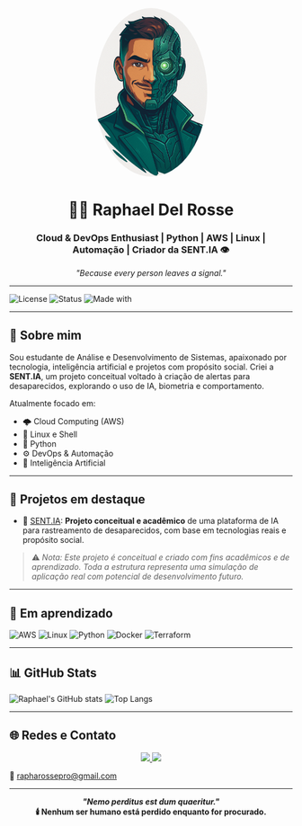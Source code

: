 
<p align="center">
  <img src="assets/Avatar_Raphael_IA.png" alt="Avatar Raphael IA" width="200" style="border-radius: 50%;" />
</p>

<h1 align="center">👨‍💻 Raphael Del Rosse</h1>
<h3 align="center">Cloud & DevOps Enthusiast | Python | AWS | Linux | Automação | Criador da SENT.IA 👁️</h3>

<p align="center"><em>"Because every person leaves a signal."</em></p>

---

![License](https://img.shields.io/badge/license-MIT-blue.svg)
![Status](https://img.shields.io/badge/status-In%20Development-yellow)
![Made with](https://img.shields.io/badge/made%20with-%E2%9D%A4%20by%20Raphael%20Del%20Rosse-blueviolet)

---

## 👋 Sobre mim

Sou estudante de Análise e Desenvolvimento de Sistemas, apaixonado por tecnologia, inteligência artificial e projetos com propósito social. Criei a **SENT.IA**, um projeto conceitual voltado à criação de alertas para desaparecidos, explorando o uso de IA, biometria e comportamento.

Atualmente focado em:
- 🌩️ Cloud Computing (AWS)
- 🐧 Linux e Shell
- 🐍 Python
- ⚙️ DevOps & Automação
- 🤖 Inteligência Artificial

---

## 🚀 Projetos em destaque

- 🔭 [SENT.IA](https://github.com/rapharossepro/sentia-intelligent-alert-system): **Projeto conceitual e acadêmico** de uma plataforma de IA para rastreamento de desaparecidos, com base em tecnologias reais e propósito social.

> ⚠️ *Nota: Este projeto é conceitual e criado com fins acadêmicos e de aprendizado. Toda a estrutura representa uma simulação de aplicação real com potencial de desenvolvimento futuro.*

---

## 🧠 Em aprendizado

![AWS](https://img.shields.io/badge/AWS-Cloud-orange?style=for-the-badge&logo=amazon-aws)
![Linux](https://img.shields.io/badge/Linux-Terminal-black?style=for-the-badge&logo=linux)
![Python](https://img.shields.io/badge/Python-Code-blue?style=for-the-badge&logo=python)
![Docker](https://img.shields.io/badge/Docker-Container-blue?style=for-the-badge&logo=docker)
![Terraform](https://img.shields.io/badge/Terraform-IaC-purple?style=for-the-badge&logo=terraform)

---

## 📊 GitHub Stats

![Raphael's GitHub stats](https://github-readme-stats.vercel.app/api?username=rapharossepro&show_icons=true&theme=radical)
![Top Langs](https://github-readme-stats.vercel.app/api/top-langs/?username=rapharossepro&layout=compact&theme=radical)

---

## 🌐 Redes e Contato

<p align="center">
  <a href="https://www.linkedin.com/in/raphaeldelrosse/">
    <img src="https://img.shields.io/badge/LinkedIn-blue?style=for-the-badge&logo=linkedin" />
  </a>
  <a href="https://www.instagram.com/rapharosse/">
    <img src="https://img.shields.io/badge/Instagram-E4405F?style=for-the-badge&logo=instagram&logoColor=white" />
  </a>
</p>

📧 rapharossepro@gmail.com

---

<p align="center"><strong><em>"Nemo perditus est dum quaeritur."</em><br>🕯️ Nenhum ser humano está perdido enquanto for procurado.</strong></p>
